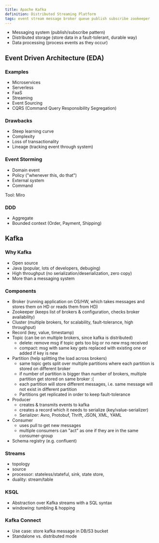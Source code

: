 ```yaml
---
title: Apache Kafka
definition: Distributed Streaming Platform
tags: event stream message broker queue publish subscribe zookeeper
---
```


- Messaging system (publish/subscribe pattern)
- Distributed storage (store data in a fault-tolerant, durable way)
- Data processing (process events as they occur)

## Event Driven Architecture (EDA)

### Examples

- Microservices
- Serverless
- FaaS
- Streaming
- Event Sourcing
- CQRS (Command Query Responsibility Segregation)

### Drawbacks

- Steep learning curve
- Complexity
- Loss of transactionality
- Lineage (tracking event through system)

### Event Storming

- Domain event
- Policy ("whenever this, do that")
- External system
- Command

Tool: Miro

### DDD

- Aggregate
- Bounded context (Order, Payment, Shipping)

## Kafka

### Why Kafka

- Open source
- Java (popular, lots of developers, debuging)
- High throughput (no serialization/deserialization, zero copy)
- More than a messaging system

### Components

- Broker (running application on OS/HW, which takes messages and stores them on
  HD or reads them from HD)
- Zookeeper (keeps list of brokers & configuration, checks broker availability)
- Cluster (multiple brokers, for scalability, fault-tolerance, high throughput)
- Record (key, value, timestamp)
- Topic (can be on multiple brokers, since kafka is distributed)
  - delete: remove msg if topic gets too big or no new msg received
  - compact: msg with same key gets replaced with existing one or added if key
    is new
- Partition (help splitting the load across brokers)
  - same topic gets split over multiple partitions where each partition is
    stored on different broker
  - if number of partition is bigger than number of brokers, multiple partition
    get stored on same broker :(
  - each partition will store different messages, i.e. same message will not
    exist in different partition
  - Partitions get replicated in order to keep fault-tolerance
- Producer
  - creates & transmits events to kafka
  - creates a record which it needs to serialize (key/value-serializer)
  - Serializer: Avro, Protobuf, Thrift, JSON, XML, YAML
- Consumer
  - uses pull to get new messages
  - multiple consumers can "act" as one if they are in the same consumer-group
- Schema registry (e.g. confluent)

### Streams

- topology
- source
- processor: stateless/stateful, sink, state store,
- duality: stream/table

### KSQL

- Abstraction over Kafka streams with a SQL syntax
- windowing: tumbling & hopping

### Kafka Connect

- Use case: store kafka message in DB/S3 bucket
- Standalone vs. distributed mode
